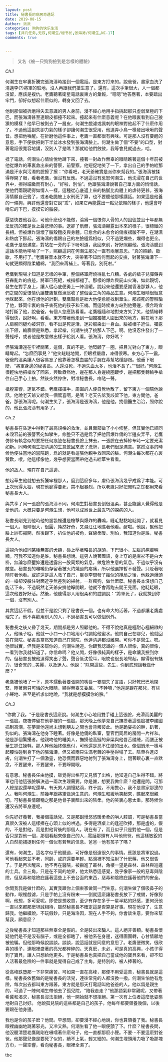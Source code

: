 ```yaml
---
layout: post
title: 秘書長的病房奇遇記
date: 2019-08-15
Author: 派派
categories: 狗狗的快乐生活
tags: [非凡任务,无双,何潮生/秘书长,张海涛/何潮生,NC-17]
comments: true


---
```


> 又名《被一只狗狗撿到是怎樣的體驗》

 

*Ch.1*

何潮生在牢裏折騰完張海濤時接到一個電話。是東方打來的。說爸爸，畫家血洗了清邁李(?)將軍的駐地，沒人再跟我們搶生意了。還有，這次手筆很大，人一個都沒留，應該是複仇。老鷹聽著衛星電話裏東方的彙報，“嗯嗯”地答應著，本要踏出牢門，卻好似想起什麽似的，轉身又回了去。

 

他到那個被折磨得失去意識的男人身前，漫不經心地用手指挑起那只虛弱至極的下巴，而張海濤甚至連眼皮都擡不起來。擡起來有什麽意義呢？在他眼裏看到自己狼狽的模樣？他早已被剝去了一層皮，何潮生戲谑或諷刺的眼神對他起不了什麽作用了。不過他這副失卻力氣的樣子卻讓何潮生很受用，他逗弄小鳥一樣發出啾啾的聲音。想把他喚醒。在折磨他這件事上，老鷹一直都很有興味。可是那人沒有要醒的意思，手下便欲把剩下半盆冰水發到張海濤臉上。何潮生做了個“不要”的口型，對著電話很寬容地講，沒別人了是嗎？那就給他們斂斂，我等會兒就過去，哈。

 

挂了電話，何潮生心情愉悅地蹲下來，擡著一對故作無辜的眼睛瞧著這個十年前被他從爆炸的車裏救出來的警察，前警察。他短促地笑了一下，拿出自己的手帕給那滿是汗水與污濁的臉擦了擦：“你看吧，老天爺確實是派你來幫我的。”張海濤被揉得睜開了眼，看著老鷹，但沒有反應。不過這沒有惹怒何潮生，他沈浸在自己的世界中，擦得細緻而有耐心，“好啦，別怕”。他跟張海濤說著自己單方面的悄悄話，使他們兩親昵得如情人一樣。這種從心底返上來的黏膩比肉體上的虐待更甚。張海濤情願自己聾了，或者乾脆被上水刑死了算，也不要聽他那樣講話。如果這是他養的一條狗，興許他還會對它說“乖”，如果它再能露出一點兒依賴的樣子，他還會呼噜它的下巴，摸摸它的腦袋。

 

厭惡快要他吞沒，可他什麽也不能做，淪爲一個恨你入骨的人的囚徒並且十年都無法反抗的確是世上最悲慘的事。退卻了骯髒，張海濤顯露出本來的樣子，很標緻的長相。但被爆炸毀壞了腦殼麵皮與身體。已愈合的未愈合的傷痕褶皺不平，在潮濕和熱度下膨起。張海濤的傷跟自己的左臉極爲相似，只不過更爛些，爛得也更全。老鷹于是很滿意，對站在一旁的手下吩咐道，我回來前，好好照顧他。張海濤聽到這話本能地哆嗦了一下，照顧這詞在何潮生那兒一直有兩層意思。“真的照顧，歇歇，不用打了。”老鷹聲音本就不大，夾帶著不知爲何而起的安撫，對著張海濤下一句就更顯得陰柔纏綿，“我回來再補上。等著我，別死啦。”

 

老鷹到現場才知道是怎樣的手筆，整個將軍府燒得亂七八糟。各處的槍子兒彈藥與狂轟亂炸的痕迹。將軍已死絕，戒指都褪了。那樣的爆炸與屍山火海，如此親切，發生在對手身上，讓人從心底便勇上一陣溫暖。說起來他還要感謝香港那夥人，他們之間的愛恨情仇讓雙鷹幫做漁翁收了整個金三角的毒品生意。何潮生眼睛很愜意地眯起來，他在想他的計劃，雙鷹幫愈是壯大他便愈能找到華生。那該死的警察騙了他，夥同牢裏的條子害死他的孩子和玉楠。而這時候東方站到他旁邊，很合時宜地打斷了他，說爸爸，有個人您應該看看。老鷹極隨和地對東方笑了笑，他情緒轉得很快，說好啊，看看。東方帶著他走到一個獨獨被人圍出來的地方，躺在地下那人肩膀同腿均被洞穿，看不出是死是活，迷彩服染出一身血。臉被帽子遮住，獨露出下颌，輪廓很是熟悉。拿起槍，何潮生挑了挑那人下巴，啊。他沒忍住發出了一聲輕呼，或者他是故意做出樣子給別人看。張海濤，你好嗎？

 

但張海濤還在牢裡關著，這個，真的不是。他環顧了一圈，把目光對向了東方，眼睛彎起。“怎麽回事兒？”他笑瞇瞇地問，但眼裡嚴肅，凍得很寒。東方心下一震，爸爸的溫柔讓人很容易忘了他靠著怎樣血腥的手腕在毒幫站穩腳跟。他垂下眼睫，“將軍身邊的秘書長。人還沒死，不過失血太多，也活不長了。”“很好。”何潮生很輕快地把槍收了回來，興致盎然地，邊在那人身邊繞圈踱步，邊把那隻轉輪手槍往自己手心上拍。然後突然停住，對准秘書長，咯哒一聲。

 

槍膛空響，運氣不錯。老鷹揮揮手，周圍的人便自覺地散了，留下東方一個陪他說話。他說老天爺又給我一個驚喜啊，是嗎？老天告訴我該留下他。東方問他，爸爸，那張海濤呢。何潮生笑了，張海濤是張海濤，他是他。找個醫生治治，照你說的，他比張海濤有用多了。

 

*Ch.2*

秘書長在昏迷中得到了最高規格的救治，並且面部做了小小修整，但其實他已經同未毀容前的張警官宛如孿生。修整只不過是爲了把他因爆炸傷的半邊皮弄平，老鷹仿佛有執念似的要把任何痕迹在秘書長臉上抹去，一張臉在去掉紗布時一定要光潔如新。同時何潮生把清邁的生意斂回來洗了洗牌，長老們很是滿意。當然沒事的時候他便往當地的醫院跑，爲的就是看這張他親手救回來的臉。何潮生每次都在心裏贊歎，嗳，他這樣像他，幾乎想要當面帶他過去給華生看看。

 

他的故人，現在在自己這邊。

 

想起華生他就想去折騰牢裡那人，磨到這麽多年，虐待張海濤幾乎成爲了本能。可上次玩得太狠，現在他脆得要死，禁不起暴烈，所以老鷹只好把閒暇之馀都用來看秘書長大人。

 

與共享了同一張臉的張海濤不同，何潮生對秘書長倒很溫柔，甚至能讓人覺得他是愛他的。大概只要是何潮生想，他可以成爲世上最乖巧的探病的人。

 

秘書長剛見到他時他的腦袋裡還是槍擊與爆炸的轟鳴，睫毛黏黏地眨開了，就看見一個人。眼睛很大，很圓，純然好奇，又濕汪汪地瞧著他看。醒啦。他說，幫他把臉上紗布揭開，然後蹲下，扒住他的被角，聲線柔暖。別怕，我知道你是誰，秘書長大人。

 

這視角他如同某種無害的犬類，唇上壓著略長的胡須，下巴很小，左臉的疤痕明顯。可我不知道你是誰。秘書長想說。這男人說著國語，身上穿的是麻衫不是白大褂，無論怎麽壓抑還是透露出一股同類的氣息，做危險生意的氣息。不過似乎沒有敵意。秘書長的喉嚨仍存留著被火灼燒過的疼痛，所以他選擇暫不發聲。只眨著眼睛盯著他看。或許還是這人救了自己，畢竟李問發了瘋似的攪局之後，他躲過爆頭的一槍卻沒躲住對面近乎無差別的掃射。一群瘋狗，做什麽孽。秘書長本沒想自己能活下來，不過既然老天爺安排他睜開眼，他就不會再跑去閻王見面。他眨眨眼，這次他要好好活。然後，他聽得那人用很柔和的腔調說：“將軍死了，我就揀到你一個，沒有別人。 ”

 

其實這話不假。但並不是說只剩了秘書長一個。也有命大的活著，不過都讓老鷹處理完了。他不喜歡用別人的人，不過秘書長可以做個例外。

 

秘書長之後又昏了幾天，期間都是男人照顧他的。不得不說他真是極耐心極細緻的人，他嗓子啞，他就一小口一小口地用小勺調給他蜜水。他問自己在哪兒，他就回答在醫院。秘書長當然知道自己在醫院，他連清邁都沒離開。可你不是醫生。嗯。他很誠實。但我是來幫你的。何潮生說道。你跟我認識的一個人很像，真的很像，一看到你我就知道了。你信命嗎？他又問，好像很純真的樣子，是命讓我撿到你的。但秘書長被他逗得笑出了聲，聲音低沈悅耳，眼紋也很長地彎起，顯得很有魅力，很奇異的…美麗，以及迷人。他說：“除開這些，先生，你到底想讓我做什麽？”

 

老鷹被他堵了一下，原本蠕動著要張開的嘴唇一霎間失了言語，只好乾巴巴地閉緊，睜著兩只可憐的大眼睛，顯得無辜又委屈。“不幹嘛，”他還是蹲在那兒，有些小聲地、甚至是祈求似地說，“我就是想摸摸你的臉。”

 

*Ch.3*

"你救了我。"于是秘書長這麽說。何潮生小心地用雙手碰上這張臉，光滑而美麗的一張臉。夜夜停留在他夢裡的一張臉。那天晚上他夢見自己撫摸著這張臉被李建國插到高潮，在夢裏他還尚未想到朋友之間也會背叛彼此。他是跪姿挨的幹，趴著，狗似的。張海濤在他身下睡著。好像是他倆的臥室，警官們同居的房間一片祥和。他是那個驚擾者。他親吻他的睡美人，撫摸他高挺的鼻梁與他唇舌缱绻，而腰正被華生抓住操幹。那人幹他始終像應付，可他還是忍不住硬的出水。像個蝦米一樣弓起腰怕碰到身下他的張海濤，但又被兩只生滿老繭的手壓得塌了去。陰莖杵進皮膚，何潮生打了一個激靈，他恐慌而罪惡地射到了張海濤身上，閉著眼心裏一直默念，不要醒來，不要醒來，不要睜開眼。

 

有意思。秘書長任由他摸，雖覺得出格可又見慣了出格，他知道自己生得不錯。將軍也用他這張臉解決過一兩次生理需要。你是誰，想要我做什麽？他還是問。可那人總是說還早呢還早。有天男人調慢點滴，終于說，不用擔心，我不是畫家那邊的人。我叫何潮生，前幾年跟將軍做過生意的。何潮生和緩地笑起來，瞧起來很親切。可秘書長情願稱之那是他骨子裏醖出來的陰柔。他的笑裏心思太重。那時候你還沒去將軍身邊呢。

 

你先好好養著，我接個電話兒。又是那副慢悠悠暖柔柔的哄人腔調，可是秘書長當真很久沒被人這樣捧在心頭上似的哄過。多得是酒桌上的逢迎吹捧，那是虛的，假的，不是對他，而是對他背後的那個人。現在有了，而且似乎只是對他一個，但是否只是對他一個，那個看起來像自己的人…電話那頭有人叫他爸爸，他這樣敏銳的人自然能捕捉到任何一個似有若無的信息。爸爸⋯他有孩子了嗎？ 

 

還有，何潮生。這名字似乎他聽過，可好像是很遠很久的事情。應該是將軍說過。可他看起來並不老，同齡，或許還要年輕。點滴裡不知注射了什麽藥，他又很昏了。于是再次醒來，他不再在醫院，被搬進了叢林，角樓一望是森林、森林與巡邏的士兵。金三角，只是在不同的地界，他太熟悉這感覺，幾乎像家一般的惡毒與陰險，但惡毒和陰險庇護著這些上不去台面的東西，惡毒和陰險庇護著他們的安全。

 

你問我我是做什麽的，其實我跟你上個東家做同一門生意。何潮生做了個吸鼻子的動作，眼裡戲谑，只是手帕上沒有粉末——倒就這麽讓秘書長放下了戒備，好像狗啊，他想，多可愛呢。即使是想收買，至少有存在多于一星半點的好感，更何況他一直以來都那麽坦誠相待，雖然秘書長不確定這是否算是好事。現在他沒了，生意歸我。他繼續說。不玩假鈔，只是海洛因，現在人手不夠，你會談生意，要你來幫幫我，願意麽？ 

 

之後秘書長才知道那些無辜全是假的。全是裝出來騙人。這人絕非善類。秘書長懷疑他們是不是沒有腦子，或是全都瞎了，被他系在身邊，迷得團團轉，心甘情願地被他騙。但他那時候說談談。談談，說這話就是同意的意思了。老鷹便微笑，很欣喜的樣子，連眼裡盛著的亮光都碎碎的。天真麽，未必，可是真的高興，小孩子得到了寶貝，讓人只想給他更多。于是秘書長也真把自己當成他的寶貝來看，卻不知人活著最危險的一件事就是覺得自己成了主角，是特別的，被人捧著的。

 

從高峰跌墮那一下非常痛苦。可如果一直在高峰，那便不用受這苦，秘書長就是這樣。秘書長依舊做的是秘書長的活兒，連往常見的人都沒換一撥。何潮生怕他有危險，每次出去都叫東方跟著。東方就是那天打電話叫他爸爸的人。他以爲是親生的，可過了一陣何潮生帶他去了孤兒院，“陪我走走？”他那語氣非常親呢，又帶著希冀和渴求，秘書長沒法拒絕，他一開始就不想拒絕。第一次有上位者這麼低姿態地對自己討好。 他說孤兒院的這些都是自己的孩子，他每年都要領養幾個，以後要跟在他身邊。 

 

我也是你的孩子麽？他問。早想問，卻要漫不經心地說，你也算領養了我。秘書長眼裡幽幽地跳著邪光，又冷又熱。何潮生看了他一眼便顫了下。什麽？秘書長問，他沒聽清楚老鷹剛剛在嗫嚅著什麽句子，他一直都那麽小聲。不要⋯不要這麽對爸爸。他那聲兒像是要死了似的，續不上氣，輕又細的。何潮生埋頭用力吸了吸那塊方巾，一聲空響，看向秘書長，眼裡全濕了。 

 

tbc

